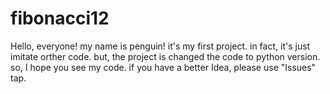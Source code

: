 # fibonacci12

Hello, everyone! my name is penguin! it's my first project. in fact, it's just imitate orther code. but, the project is changed the code to python version. so, I hope you see my code. 
if you have a better Idea, please use "Issues" tap.
